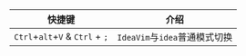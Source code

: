

## 

| 快捷键           | 介绍                                                     |
| ---------------- | -------------------------------------------------------- |
| `Ctrl`+`alt`+`V` & `Ctrl` + `;`           | `IdeaVim`与`idea`普通模式切换                     |
